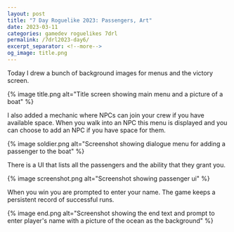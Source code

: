 ```yaml
---
layout: post
title: "7 Day Roguelike 2023: Passengers, Art"
date: 2023-03-11
categories: gamedev roguelikes 7drl
permalink: /7drl2023-day6/
excerpt_separator: <!--more-->
og_image: title.png
---
```


Today I drew a bunch of background images for menus and the victory screen.

{% image title.png alt="Title screen showing main menu and a picture of a boat" %}

<!--more-->

I also added a mechanic where NPCs can join your crew if you have available
space. When you walk into an NPC this menu is displayed and you can choose to
add an NPC if you have space for them.

{% image soldier.png alt="Screenshot showing dialogue menu for adding a
passenger to the boat" %}

There is a UI that lists all the passengers and the ability that they grant you.

{% image screenshot.png alt="Screenshot showing passenger ui" %}

When you win you are prompted to enter your name. The game keeps a persistent
record of successful runs.

{% image end.png alt="Screenshot showing the end text and prompt to enter
player's name with a picture of the ocean as the background" %}

